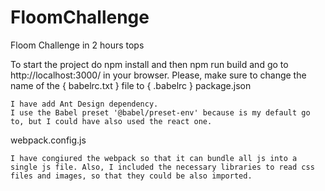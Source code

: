 # FloomChallenge
Floom Challenge in 2 hours tops

To start the project do npm install and then npm run build and go to http://localhost:3000/ in your browser.
Please, make sure to change the name of the { babelrc.txt } file to { .babelrc }
package.json 

    I have add Ant Design dependency.
    I use the Babel preset '@babel/preset-env' because is my default go to, but I could have also used the react one.


webpack.config.js 

    I have congiured the webpack so that it can bundle all js into a single js file. Also, I included the necessary libraries to read css files and images, so that they could be also imported.
